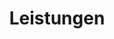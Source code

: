 ---
_source: 'capabilities'
title: Leistungen
hero_image: /uploads/hero-capabilities.jpg
intro_block:
  headline: UNSERE LEISTUNGEN UND EXPERTISE
  details: |
    Jeden Tag arbeiten wir an der Verwirklichung der kühnsten architektonischen Träume unserer Kunden. Den Herausforderungen, auf die wir dabei stoßen, begegnen wir als facettenreiches Unternehmen, das alle Aufträge unabhängig von Umfang, Material und Anforderungen erfolgreich ausführt. Es gibt nur eine Grenze: Die Vorstellungskraft unserer Kunden.
expertise:
  top:
    headline: BERATUNG
    details: |
      Mit unseren branchenführenden und individualisierten Programmen sorgen wir für eine schnellere Projektabwicklung, verbessern die Koordination und bilden die Basis für eine perfekte Bauausführung.
  bottom:
    headline: TECHNISCHE UMSETZUNG
    details: |
      Sämtliche Aspekte des Innenausbaus fließen in die technische Umsetzung unserer Lösungen ein.
text_block_a: Das einheitliche Konzept und die hochspezialisierten Serviceleistungen von Merritt setzen neue Maßstäbe beim Luxusinnenausbau.
capability_block_a:
  top:
    headline: SPEZIALMATERIALIEN
    details: Wir erwerben nur die feinsten Materialien und beauftragen nur die weltbesten Kunsthandwerker.
    image: /uploads/capabilities-materials.jpg
  bottom:
    headline: HOLZBAUARBEITEN UND KUNSTSCHREINEREI
    details: Wir verfügen über Werkstätten auf mehr als 13.000 m², in denen modernste Technologie und klassische Handwerkskunst gemeinsam zum Einsatz kommen.
    image: /uploads/capabilities-woodwork.jpg
text_block_b: Wir setzen uns höchste Standards und liefern stets herausragende Qualität.
capability_block_b:
  top:
    headline: METALLBAU
    details: Die Fertigung im eigenen Unternehmen gewährleistet Integration, Termineinhaltung und Qualität ohne Probleme und Verzögerungen.
    image: /uploads/capabilities-metalwork.jpg
  bottom:
    headline: KLASSISCHE DEKORATION
    details: Unter der Leitung der beiden britischen Kunstschnitzer Ian Agrell und Adam Thorpe entstehen unsere kundenspezifischen und handgefertigten Dekorationselemente für Wohnimmobilien, Jachten, Sakralbauten und Gewerbeprojekte.
    image: /uploads/capabilities-decoration.jpg
text_block_c: Wir bieten Komplettservice vom Entwurf bis zur Lieferung.
capability_block_c:
  top:
    headline: BESCHLÄGE
    details: Individuelle geplante und von den besten Herstellern meisterhaft gefertigte kundenspezifische Beschläge.
    image: /uploads/capabilities-hardware.jpg
  bottom:
    headline: INSTALLATION
    details: Der finale Akt. Merritt führt sämtliche Montagearbeiten selbst aus.
    image: /uploads/capabilities-carpentry.jpg
text_block_d: Dank unserer hohen Fertigungskapazität und Niederlassungen weltweit bringen wir Projekte überall und jederzeit termin- und budgetgerecht zum Abschluss.
next:
  name: INFORMATIONEN
  link: /about/
title: Leistungen
description: ZEITGEMÄSSE UND MASSGEFERTIGTE HOLZ- UND SCHREINERARBEITEN.
_comments:
  hero_image: file should be ~2000px wide
  image: file should be ~1000px wide
  next: the'next' link
  name: the text of the 'next' link
  link: where the 'next' link takes you
  title: for meta property='og:title'
  description: (optional) for meta property='og:description'
---
